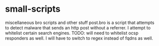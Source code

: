 # small-scripts
miscellaneous bro scripts and other stuff
post.bro is a script that attempts to detect malware that sends an http post without a referrer. I attempt to whitelist certain 
search engines. 
TODO: will need to whitelist ocsp responders as well. I will have to switch to regex instead of fqdns as well. 
